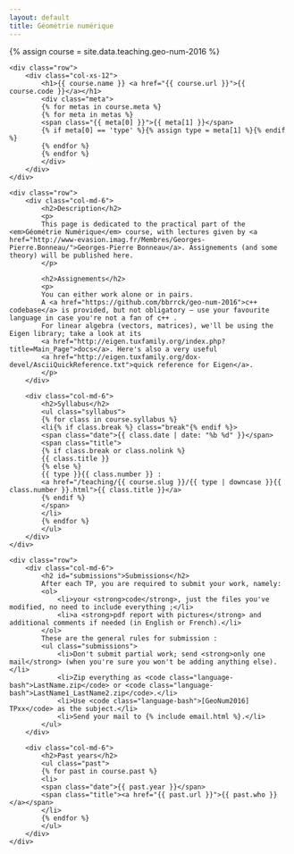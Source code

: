 ```yaml
---
layout: default
title: Géométrie numérique
---
```

{% assign course = site.data.teaching.geo-num-2016 %}

<article class="single course page">

    <div class="row">
        <div class="col-xs-12">
            <h1>{{ course.name }} <a href="{{ course.url }}">{{ course.code }}</a></h1>
            <div class="meta">
            {% for metas in course.meta %}
            {% for meta in metas %}
            <span class="{{ meta[0] }}">{{ meta[1] }}</span>
            {% if meta[0] == 'type' %}{% assign type = meta[1] %}{% endif %}
            {% endfor %}
            {% endfor %}
            </div>
        </div>
    </div>

    <div class="row">
        <div class="col-md-6">
            <h2>Description</h2>
            <p>
            This page is dedicated to the practical part of the <em>Géométrie Numérique</em> course, with lectures given by <a href="http://www-evasion.imag.fr/Membres/Georges-Pierre.Bonneau/">Georges-Pierre Bonneau</a>. Assignements (and some theory) will be published here.
            </p>

            <h2>Assignements</h2>
            <p>
            You can either work alone or in pairs.
            A <a href="https://github.com/bbrrck/geo-num-2016">c++ codebase</a> is provided, but not obligatory – use your favourite language in case you're not a fan of c++ .
            For linear algebra (vectors, matrices), we'll be using the Eigen library; take a look at its
            <a href="http://eigen.tuxfamily.org/index.php?title=Main_Page">docs</a>. Here's also a very useful
            <a href="http://eigen.tuxfamily.org/dox-devel/AsciiQuickReference.txt">quick reference for Eigen</a>.
            </p>
        </div>

        <div class="col-md-6">
            <h2>Syllabus</h2>
            <ul class="syllabus">
            {% for class in course.syllabus %}
            <li{% if class.break %} class="break"{% endif %}>
            <span class="date">{{ class.date | date: "%b %d" }}</span>
            <span class="title">
            {% if class.break or class.nolink %}
            {{ class.title }}
            {% else %}
            {{ type }}{{ class.number }} :
            <a href="/teaching/{{ course.slug }}/{{ type | downcase }}{{ class.number }}.html">{{ class.title }}</a>
            {% endif %}
            </span>
            </li>
            {% endfor %}
            </ul>
        </div>
    </div>

    <div class="row">
        <div class="col-md-6">
            <h2 id="submissions">Submissions</h2>
            After each TP, you are required to submit your work, namely:
            <ol>
                <li>your <strong>code</strong>, just the files you've modified, no need to include everything ;</li>
                <li>a <strong>pdf report with pictures</strong> and additional comments if needed (in English or French).</li>
            </ol>
            These are the general rules for submission :
            <ul class="submissions">
                <li>Don't submit partial work; send <strong>only one mail</strong> (when you're sure you won't be adding anything else).</li>
                <li>Zip everything as <code class="language-bash">LastName.zip</code> or <code class="language-bash">LastName1_LastName2.zip</code>.</li>
                <li>Use <code class="language-bash">[GeoNum2016] TPxx</code> as the subject.</li>
                <li>Send your mail to {% include email.html %}.</li>
            </ul>
        </div>

        <div class="col-md-6">
            <h2>Past years</h2>
            <ul class="past">
            {% for past in course.past %}
            <li>
            <span class="date">{{ past.year }}</span>
            <span class="title"><a href="{{ past.url }}">{{ past.who }}</a></span>
            </li>
            {% endfor %}
            </ul>
        </div>
    </div>
</article>
